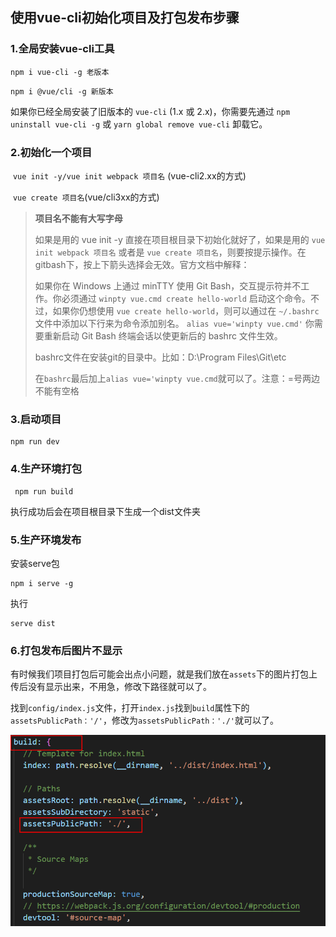 ## 使用vue-cli初始化项目及打包发布步骤

### 1.全局安装vue-cli工具

```
npm i vue-cli -g 老版本
```

```
npm i @vue/cli -g 新版本
```

如果你已经全局安装了旧版本的 `vue-cli` (1.x 或 2.x)，你需要先通过 `npm uninstall vue-cli -g` 或 `yarn global remove vue-cli` 卸载它。

### 2.初始化一个项目
​    `vue init -y/vue init webpack 项目名` (vue-cli2.xx的方式)

​	`vue create 项目名`(vue/cli3xx的方式)

> **项目名不能有大写字母**
>
> 如果是用的 vue init -y 直接在项目根目录下初始化就好了，如果是用的 `vue init webpack 项目名`  或者是 `vue create 项目名`，则要按提示操作。在gitbash下，按上下箭头选择会无效。官方文档中解释：
>
> 如果你在 Windows 上通过 minTTY 使用 Git Bash，交互提示符并不工作。你必须通过 `winpty vue.cmd create hello-world` 启动这个命令。不过，如果你仍想使用 `vue create hello-world`，则可以通过在 `~/.bashrc` 文件中添加以下行来为命令添加别名。 `alias vue='winpty vue.cmd'` 你需要重新启动 Git Bash 终端会话以使更新后的 bashrc 文件生效。
>
> bashrc文件在安装git的目录中。比如：D:\Program Files\Git\etc
>
> 在`bashrc`最后加上`alias vue='winpty vue.cmd`就可以了。注意：=号两边不能有空格

### 3.启动项目

```
npm run dev
```

### 4.生产环境打包

```
 npm run build
```

  执行成功后会在项目根目录下生成一个dist文件夹

### 5.生产环境发布
 安装serve包

    npm i serve -g

执行

    serve dist

### 6.打包发布后图片不显示

有时候我们项目打包后可能会出点小问题，就是我们放在`assets`下的图片打包上传后没有显示出来，不用急，修改下路径就可以了。

找到`config/index.js`文件，打开`index.js`找到`build`属性下的`assetsPublicPath：'/'`，修改为`assetsPublicPath：'./'`就可以了。

![](https://raw.githubusercontent.com/limchen233/picgo/master/img/image-20200625194725907.png)

